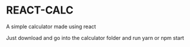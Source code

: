 # REACT-CALC
A simple calculator made using react

Just download and go into the calculator folder and run yarn or npm start

